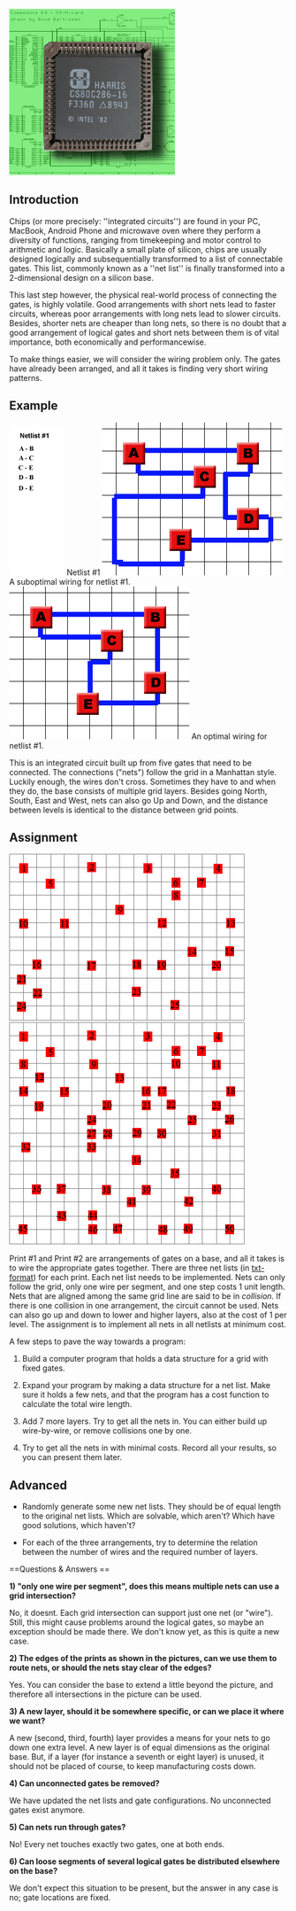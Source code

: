 ![](chipsandcircuits2.jpg)

## Introduction

Chips (or more precisely: ''integrated circuits'') are found in your PC, MacBook, Android Phone and microwave oven where they perform a diversity of functions, ranging from timekeeping and motor control to arithmetic and logic. Basically a small plate of silicon, chips are usually designed logically and subsequentially transformed to a list of connectable gates. This list, commonly known as a ''net list'' is finally transformed into a 2-dimensional design on a silicon base.


This last step however, the physical real-world process of connecting the gates, is highly volatile. Good arrangements with short nets lead to faster circuits, whereas poor arrangements with long nets lead to slower circuits. Besides, shorter nets are cheaper than long nets, so there is no doubt that a good arrangement of logical gates and short nets between them is of vital importance, both economically and performancewise.


To make things easier, we will consider the wiring problem only. The gates have already been arranged, and all it takes is finding very short wiring patterns.


## Example
![](netlist1.gif) Netlist #1
![](Cc1_subopt.gif) A suboptimal wiring for netlist #1.
![](Cc1_optim.gif) An optimal wiring for netlist #1.

This is an integrated circuit built up from five gates that need to be connected. The connections ("nets") follow the grid in a Manhattan style. Luckily enough, the wires don't cross. Sometimes they have to and when they do, the base consists of multiple grid layers. Besides going North, South, East and West, nets can also go Up and Down, and the distance between levels is identical to the distance between grid points.


## Assignment

![](print1.gif)
![](print2.gif)

Print #1 and Print #2 are arrangements of gates on a base, and all it takes is to wire the appropriate gates together. There are three net lists (in [txt-format](http://heuristieken.nl/resources/CC_netlists2.txt)) for each print. Each net list needs to be implemented. Nets can only follow the grid, only one wire per segment, and one step costs 1 unit length. Nets that are aligned among the same grid line are said to be in _collision_. If there is one collision in one arrangement, the circuit cannot be used. Nets can also go up and down to lower and higher layers, also at the cost of 1 per level. The assignment is to implement all nets in all netlists at minimum cost.


A few steps to pave the way towards a program:


1) Build a computer program that holds a data structure for a grid with fixed gates. 


2) Expand your program by making a data structure for a net list. Make sure it holds a few nets, and that the program has a cost function to calculate the total wire length.


3) Add 7 more layers. Try to get all the nets in. You can either build up wire-by-wire, or remove collisions one by one. 


4) Try to get all the nets in with minimal costs. Record all your results, so you can present them later.


## Advanced

* Randomly generate some new net lists. They should be of equal length to the original net lists. Which are solvable, which aren't? Which have good solutions, which haven't?

* For each of the three arrangements, try to determine the relation between the number of wires and the required number of layers.


==Questions & Answers ==

**1) "only one wire per segment", does this means multiple nets can use a grid intersection?**

No, it doesnt. Each grid intersection can support just one net (or "wire"). Still, this might cause problems around the logical gates, so maybe an exception should be made there. We don't know yet, as this is quite a new case.


**2) The edges of the prints as shown in the pictures, can we use them to route nets, or should the nets stay clear of the edges?**

Yes. You can consider the base to extend a little beyond the picture, and therefore all intersections in the picture can be used.


**3) A new layer, should it be somewhere specific, or can we place it where we want?** 

A new (second, third, fourth) layer provides a means for your nets to go down one extra level. A new layer is of equal dimensions as the original base. But, if a layer (for instance a seventh or eight layer) is unused, it should not be placed of course, to keep manufacturing costs down.


**4) Can unconnected gates be removed?**

We have updated the net lists and gate configurations. No unconnected gates exist anymore.


**5) Can nets run through gates?**

No! Every net touches exactly two gates, one at both ends. 


**6) Can loose segments of several logical gates be distributed elsewhere on the base?** 

We don't expect this situation to be present, but the answer in any case is no; gate locations are fixed.
